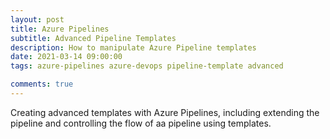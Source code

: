 ```yaml
---
layout: post
title: Azure Pipelines
subtitle: Advanced Pipeline Templates
description: How to manipulate Azure Pipeline templates
date: 2021-03-14 09:00:00
tags: azure-pipelines azure-devops pipeline-template advanced

comments: true
---
```


Creating advanced templates with Azure Pipelines, including extending the pipeline and controlling the flow of aa pipeline using templates.